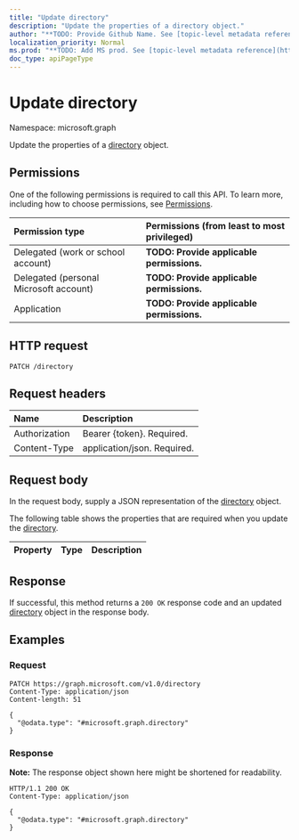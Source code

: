 ```yaml
---
title: "Update directory"
description: "Update the properties of a directory object."
author: "**TODO: Provide Github Name. See [topic-level metadata reference](https://msgo.azurewebsites.net/add/document/guidelines/metadata.html#topic-level-metadata)**"
localization_priority: Normal
ms.prod: "**TODO: Add MS prod. See [topic-level metadata reference](https://msgo.azurewebsites.net/add/document/guidelines/metadata.html#topic-level-metadata)**"
doc_type: apiPageType
---
```


# Update directory
Namespace: microsoft.graph



Update the properties of a [directory](../resources/directory.md) object.

## Permissions
One of the following permissions is required to call this API. To learn more, including how to choose permissions, see [Permissions](/graph/permissions-reference).

|Permission type|Permissions (from least to most privileged)|
|:---|:---|
|Delegated (work or school account)|**TODO: Provide applicable permissions.**|
|Delegated (personal Microsoft account)|**TODO: Provide applicable permissions.**|
|Application|**TODO: Provide applicable permissions.**|

## HTTP request

<!-- {
  "blockType": "ignored"
}
-->
``` http
PATCH /directory
```

## Request headers
|Name|Description|
|:---|:---|
|Authorization|Bearer {token}. Required.|
|Content-Type|application/json. Required.|

## Request body
In the request body, supply a JSON representation of the [directory](../resources/directory.md) object.

The following table shows the properties that are required when you update the [directory](../resources/directory.md).

|Property|Type|Description|
|:---|:---|:---|



## Response

If successful, this method returns a `200 OK` response code and an updated [directory](../resources/directory.md) object in the response body.

## Examples

### Request
<!-- {
  "blockType": "request",
  "name": "update_directory"
}
-->
``` http
PATCH https://graph.microsoft.com/v1.0/directory
Content-Type: application/json
Content-length: 51

{
  "@odata.type": "#microsoft.graph.directory"
}
```


### Response
**Note:** The response object shown here might be shortened for readability.
<!-- {
  "blockType": "response",
  "truncated": true
}
-->
``` http
HTTP/1.1 200 OK
Content-Type: application/json

{
  "@odata.type": "#microsoft.graph.directory"
}
```

